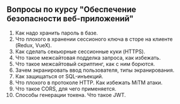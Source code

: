## Вопросы по курсу "Обеспечение безопасности веб-приложений"
1. Как надо хранить пароль в базе.
2. Что плохого в хранении сессионого ключа в сторе на клиенте (Redux, VueX).
3. Как сделать секьюрные сессионные куки (HTTPS).
4. Что такое межсайтовая подделка запроса, как избежать.
5. Что такое межсайтовый скриптинг, как с ним борются.
6. Зачем экранировать ввод пользователя, типы экранирования.
7. Как защищаться от SQL-инъекций.
8. Что плохого в протоколе HTTP. Как избежать MiTM атаки.
9. Что такое CORS, для чего применяется.
10. Способы генерации токена. Что такое JWT.